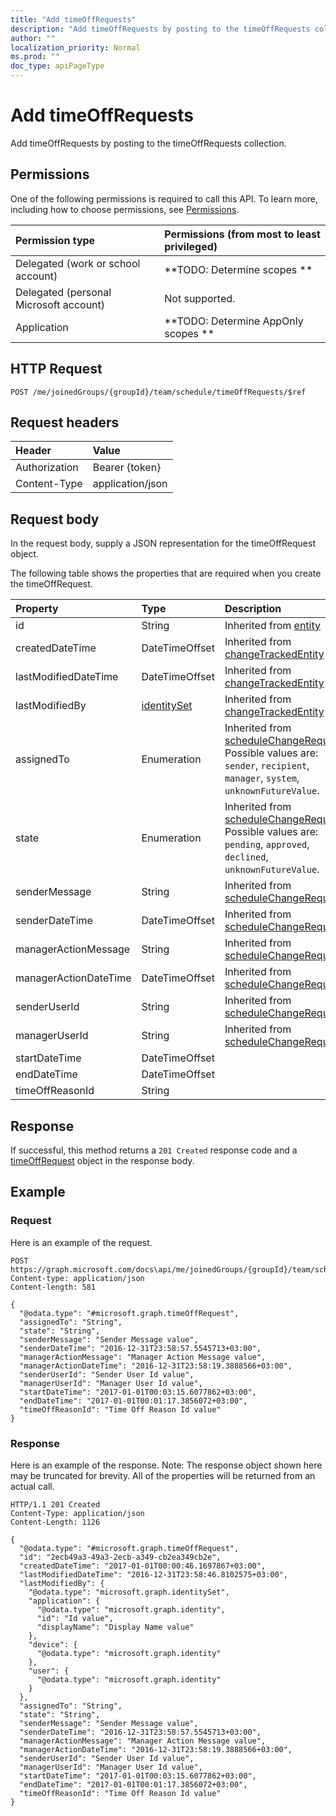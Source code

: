 ```yaml
---
title: "Add timeOffRequests"
description: "Add timeOffRequests by posting to the timeOffRequests collection."
author: ""
localization_priority: Normal
ms.prod: ""
doc_type: apiPageType
---
```


# Add timeOffRequests

Add timeOffRequests by posting to the timeOffRequests collection.

## Permissions
One of the following permissions is required to call this API. To learn more, including how to choose permissions, see [Permissions](/concepts/permissions-reference.md).

|Permission type|Permissions (from most to least privileged)|
|:---|:---|
|Delegated (work or school account)|**TODO: Determine scopes **|
|Delegated (personal Microsoft account)|Not supported.|
|Application|**TODO: Determine AppOnly scopes **|

## HTTP Request
<!-- {
  "blockType": "ignored"
}
-->
``` http
POST /me/joinedGroups/{groupId}/team/schedule/timeOffRequests/$ref
```

## Request headers
|Header|Value|
|:---|:---|
|Authorization|Bearer {token}|
|Content-Type|application/json|

## Request body
In the request body, supply a JSON representation for the timeOffRequest object.

The following table shows the properties that are required when you create the timeOffRequest.

|Property|Type|Description|
|:---|:---|:---|
|id|String| Inherited from [entity](../resources/entity.md)|
|createdDateTime|DateTimeOffset| Inherited from [changeTrackedEntity](../resources/changeTrackedEntity.md)|
|lastModifiedDateTime|DateTimeOffset| Inherited from [changeTrackedEntity](../resources/changeTrackedEntity.md)|
|lastModifiedBy|[identitySet](../resources/identitySet.md)| Inherited from [changeTrackedEntity](../resources/changeTrackedEntity.md)|
|assignedTo|Enumeration| Inherited from [scheduleChangeRequest](../resources/scheduleChangeRequest.md). Possible values are: `sender`, `recipient`, `manager`, `system`, `unknownFutureValue`.|
|state|Enumeration| Inherited from [scheduleChangeRequest](../resources/scheduleChangeRequest.md). Possible values are: `pending`, `approved`, `declined`, `unknownFutureValue`.|
|senderMessage|String| Inherited from [scheduleChangeRequest](../resources/scheduleChangeRequest.md)|
|senderDateTime|DateTimeOffset| Inherited from [scheduleChangeRequest](../resources/scheduleChangeRequest.md)|
|managerActionMessage|String| Inherited from [scheduleChangeRequest](../resources/scheduleChangeRequest.md)|
|managerActionDateTime|DateTimeOffset| Inherited from [scheduleChangeRequest](../resources/scheduleChangeRequest.md)|
|senderUserId|String| Inherited from [scheduleChangeRequest](../resources/scheduleChangeRequest.md)|
|managerUserId|String| Inherited from [scheduleChangeRequest](../resources/scheduleChangeRequest.md)|
|startDateTime|DateTimeOffset||
|endDateTime|DateTimeOffset||
|timeOffReasonId|String||



## Response
If successful, this method returns a `201 Created` response code and a [timeOffRequest](../resources/timeoffrequest.md) object in the response body.

## Example

### Request
Here is an example of the request.
<!-- {
  "blockType": "request",
  "name": "create_timeoffrequest_from_"
}
-->
``` http
POST https://graph.microsoft.com/docs\api/me/joinedGroups/{groupId}/team/schedule/timeOffRequests
Content-type: application/json
Content-length: 581

{
  "@odata.type": "#microsoft.graph.timeOffRequest",
  "assignedTo": "String",
  "state": "String",
  "senderMessage": "Sender Message value",
  "senderDateTime": "2016-12-31T23:58:57.5545713+03:00",
  "managerActionMessage": "Manager Action Message value",
  "managerActionDateTime": "2016-12-31T23:58:19.3888566+03:00",
  "senderUserId": "Sender User Id value",
  "managerUserId": "Manager User Id value",
  "startDateTime": "2017-01-01T00:03:15.6077862+03:00",
  "endDateTime": "2017-01-01T00:01:17.3856072+03:00",
  "timeOffReasonId": "Time Off Reason Id value"
}
```

### Response
Here is an example of the response. Note: The response object shown here may be truncated for brevity. All of the properties will be returned from an actual call.
<!-- {
  "blockType": "response",
  "truncated": true,
  "@odata.type": "microsoft.graph.timeoffrequest"
}
-->
``` http
HTTP/1.1 201 Created
Content-Type: application/json
Content-Length: 1126

{
  "@odata.type": "#microsoft.graph.timeOffRequest",
  "id": "2ecb49a3-49a3-2ecb-a349-cb2ea349cb2e",
  "createdDateTime": "2017-01-01T00:00:46.1697867+03:00",
  "lastModifiedDateTime": "2016-12-31T23:58:46.8102575+03:00",
  "lastModifiedBy": {
    "@odata.type": "microsoft.graph.identitySet",
    "application": {
      "@odata.type": "microsoft.graph.identity",
      "id": "Id value",
      "displayName": "Display Name value"
    },
    "device": {
      "@odata.type": "microsoft.graph.identity"
    },
    "user": {
      "@odata.type": "microsoft.graph.identity"
    }
  },
  "assignedTo": "String",
  "state": "String",
  "senderMessage": "Sender Message value",
  "senderDateTime": "2016-12-31T23:58:57.5545713+03:00",
  "managerActionMessage": "Manager Action Message value",
  "managerActionDateTime": "2016-12-31T23:58:19.3888566+03:00",
  "senderUserId": "Sender User Id value",
  "managerUserId": "Manager User Id value",
  "startDateTime": "2017-01-01T00:03:15.6077862+03:00",
  "endDateTime": "2017-01-01T00:01:17.3856072+03:00",
  "timeOffReasonId": "Time Off Reason Id value"
}
```

